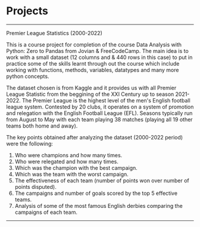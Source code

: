# Projects

-------------------------------------------------

Premier League Statistics (2000-2022)

This is a course project for completion of the course Data Analysis with Python: Zero to Pandas from Jovian & FreeCodeCamp. The main idea is to work with a small dataset (12 columns and & 440 rows in this case) to put in practice some of the skills learnt through out the course which include working with functions, methods, variables, datatypes and many more python concepts.

The dataset chosen is from Kaggle and it provides us with all Premier League Statistic from the beggining of the XXI Century up to season 2021-2022. The Premier League is the highest level of the men's English football league system. Contested by 20 clubs, it operates on a system of promotion and relegation with the English Football League (EFL). Seasons typically run from August to May with each team playing 38 matches (playing all 19 other teams both home and away).

The key points obtained after analyzing the dataset (2000-2022 period) were the following:

1) Who were champions and how many times.
2) Who were relegated and how many times.
3) Which was the champion with the best campaign.
4) Which was the team with the worst campaign.
5) The effectiveness of each team (number of points won over number of points disputed).
6) The campaigns and number of goals scored by the top 5 effective teams.
7) Analysis of some of the most famous English derbies comparing the campaigns of each team.

-------------------------------------------------
